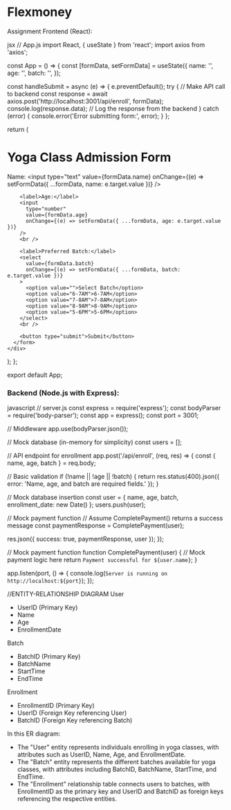 # Flexmoney
Assignment
 Frontend (React):

jsx
// App.js
import React, { useState } from 'react';
import axios from 'axios';

const App = () => {
  const [formData, setFormData] = useState({
    name: '',
    age: '',
    batch: '',
  });

  const handleSubmit = async (e) => {
    e.preventDefault();
    try {
      // Make API call to backend
      const response = await axios.post('http://localhost:3001/api/enroll', formData);
      console.log(response.data); // Log the response from the backend
    } catch (error) {
      console.error('Error submitting form:', error);
    }
  };

  return (
    <div>
      <h1>Yoga Class Admission Form</h1>
      <form onSubmit={handleSubmit}>
        <label>Name:</label>
        <input
          type="text"
          value={formData.name}
          onChange={(e) => setFormData({ ...formData, name: e.target.value })}
        />
        <br />

        <label>Age:</label>
        <input
          type="number"
          value={formData.age}
          onChange={(e) => setFormData({ ...formData, age: e.target.value })}
        />
        <br />

        <label>Preferred Batch:</label>
        <select
          value={formData.batch}
          onChange={(e) => setFormData({ ...formData, batch: e.target.value })}
        >
          <option value="">Select Batch</option>
          <option value="6-7AM">6-7AM</option>
          <option value="7-8AM">7-8AM</option>
          <option value="8-9AM">8-9AM</option>
          <option value="5-6PM">5-6PM</option>
        </select>
        <br />

        <button type="submit">Submit</button>
      </form>
    </div>
  );
};

export default App;


### Backend (Node.js with Express):

javascript
// server.js
const express = require('express');
const bodyParser = require('body-parser');
const app = express();
const port = 3001;

// Middleware
app.use(bodyParser.json());

// Mock database (in-memory for simplicity)
const users = [];

// API endpoint for enrollment
app.post('/api/enroll', (req, res) => {
  const { name, age, batch } = req.body;

  // Basic validation
  if (!name || !age || !batch) {
    return res.status(400).json({ error: 'Name, age, and batch are required fields.' });
  }

  // Mock database insertion
  const user = { name, age, batch, enrollment_date: new Date() };
  users.push(user);

  // Mock payment function
  // Assume CompletePayment() returns a success message
  const paymentResponse = CompletePayment(user);

  res.json({ success: true, paymentResponse, user });
});

// Mock payment function
function CompletePayment(user) {
  // Mock payment logic here
  return `Payment successful for ${user.name}`;
}

app.listen(port, () => {
  console.log(`Server is running on http://localhost:${port}`);
});

//ENTITY-RELATIONSHIP DIAGRAM
User
- UserID (Primary Key)
- Name
- Age
- EnrollmentDate

Batch
- BatchID (Primary Key)
- BatchName
- StartTime
- EndTime

Enrollment
- EnrollmentID (Primary Key)
- UserID (Foreign Key referencing User)
- BatchID (Foreign Key referencing Batch)


In this ER diagram:

- The "User" entity represents individuals enrolling in yoga classes, with attributes such as UserID, Name, Age, and EnrollmentDate.
- The "Batch" entity represents the different batches available for yoga classes, with attributes including BatchID, BatchName, StartTime, and EndTime.
- The "Enrollment" relationship table connects users to batches, with EnrollmentID as the primary key and UserID and BatchID as foreign keys referencing the respective entities.
